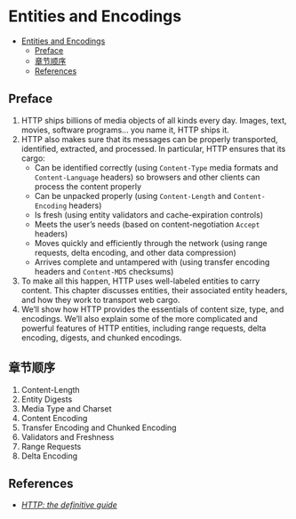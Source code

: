 # Entities and Encodings


<!-- TOC -->

- [Entities and Encodings](#entities-and-encodings)
    - [Preface](#preface)
    - [章节顺序](#章节顺序)
    - [References](#references)

<!-- /TOC -->


## Preface
1. HTTP ships billions of media objects of all kinds every day. Images, text, movies, software programs... you name it, HTTP ships it. 
2. HTTP also makes sure that its messages can be properly transported, identified, extracted, and processed. In particular, HTTP ensures that its cargo: 
    * Can be identified correctly (using `Content-Type` media formats and `Content-Language` headers) so browsers and other clients can process the content properly 
    * Can be unpacked properly (using `Content-Length` and `Content-Encoding` headers) 
    * Is fresh (using entity validators and cache-expiration controls) 
    * Meets the user’s needs (based on content-negotiation `Accept` headers) 
    * Moves quickly and efficiently through the network (using range requests, delta encoding, and other data compression) 
    * Arrives complete and untampered with (using transfer encoding headers and `Content-MD5` checksums)
3. To make all this happen, HTTP uses well-labeled entities to carry content. This chapter discusses entities, their associated entity headers, and how they work to transport web cargo. 
4. We’ll show how HTTP provides the essentials of content size, type, and encodings. We’ll also explain some of the more complicated and powerful features of HTTP entities, including range requests, delta encoding, digests, and chunked encodings.


## 章节顺序
1. Content-Length
2. Entity Digests
3. Media Type and Charset
4. Content Encoding
5. Transfer Encoding and Chunked Encoding
6. Validators and Freshness
7. Range Requests
8. Delta Encoding


## References
* [*HTTP: the definitive guide*](https://book.douban.com/subject/1440226/)